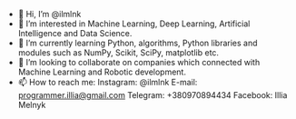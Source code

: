 - 👋 Hi, I’m @ilmlnk
- 👀 I’m interested in Machine Learning, Deep Learning, Artificial Intelligence and Data Science.
- 🌱 I’m currently learning Python, algorithms, Python libraries and modules such as NumPy, Scikit, SciPy, matplotlib etc. 
- 💞️ I’m looking to collaborate on companies which connected with Machine Learning and Robotic development.
- 📫 How to reach me:
Instagram: @ilmlnk
E-mail: programmer.illia@gmail.com
Telegram: +380970894434
Facebook: Illia Melnyk

<!---
ilmlnk/ilmlnk is a ✨ special ✨ repository because its `README.md` (this file) appears on your GitHub profile.
You can click the Preview link to take a look at your changes.
--->
